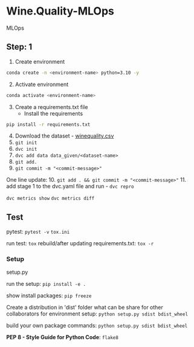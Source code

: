 # Wine.Quality-MLOps
MLOps

## Step: 1
1. Create environment
```bash
conda create -n <environment-name> python=3.10 -y
```
2. Activate environment
```bash
conda activate <environment-name>
```
3. Create a requirements.txt file
   * Install the requirements
```bash
pip install -r requirements.txt
```
4. Download the dataset - [winequality.csv](https://drive.google.com/drive/folders/1xw0XX-WK74uxtFFLySbtnX-ODdmdK5Ec)
5. ``git init``
6. ``dvc init``
7. ``dvc add data data_given/<dataset-name>``
8. ``git add.``
9. ``git commit -m "<commit-message>"``

One line update:
10. ``git add . && git commit -m "<commit-message>"``
11. add stage 1 to the dvc.yaml file and run - ``dvc repro``

``dvc metrics show``
``dvc metrics diff``

## Test
pytest: ``pytest -v``
``tox.ini``

run test: ``tox``
rebuild/after updating requirements.txt: ``tox -r``

### Setup 
setup.py 

run the setup: ``pip install -e .``

show install packages: ``pip freeze``

Create a distribution in 'dist' folder what can be share for other collaborators for environment setup: ``python setup.py sdist bdist_wheel``

build your own package commands: ``python setup.py sdist bdist_wheel``


**PEP 8 - Style Guide for Python Code**: ``flake8``
